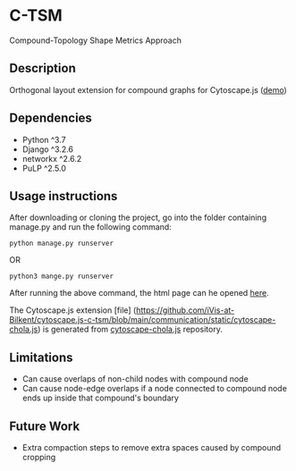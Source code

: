 # C-TSM
Compound-Topology Shape Metrics Approach

## Description

Orthogonal layout extension for compound graphs for Cytoscape.js ([demo](https://rangmehal.pk/))

## Dependencies

 * Python ^3.7
 * Django ^3.2.6
 * networkx ^2.6.2
 * PuLP ^2.5.0


## Usage instructions
After downloading or cloning the project, go into the folder containing manage.py and run the following command:

`python manage.py runserver`

OR

`python3 mange.py runserver`

After running the above command, the html page can he opened [here](http://127.0.0.1:8000/).

The Cytoscape.js extension [file] (https://github.com/iVis-at-Bilkent/cytoscape.js-c-tsm/blob/main/communication/static/cytoscape-chola.js) is generated from [cytoscape-chola.js](https://github.com/iVis-at-Bilkent/cytoscape.js-chola) repository.

## Limitations
* Can cause overlaps of non-child nodes with compound node
* Can cause node-edge overlaps if a node connected to compound node ends up inside that compound's boundary

## Future Work
* Extra compaction steps to remove extra spaces caused by compound cropping
